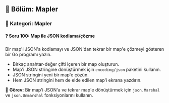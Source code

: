 ## 📘 Bölüm: Mapler  
### 🔹 Kategori: Mapler  
#### ❓ Soru 100: Map ile JSON kodlama/çözme

Bir map'i JSON'a kodlamayı ve JSON'dan tekrar bir map'e çözmeyi gösteren bir Go programı yazın.

- Birkaç anahtar-değer çifti içeren bir map oluşturun.
- Map'i JSON stringine dönüştürmek için `encoding/json` paketini kullanın.
- JSON stringini yeni bir map'e çözün.
- Hem JSON stringini hem de elde edilen map'i ekrana yazdırın.

🔧 **Görev:** Bir map'i JSON'a ve tekrar map'e dönüştürmek için `json.Marshal` ve `json.Unmarshal` fonksiyonlarını kullanın.
